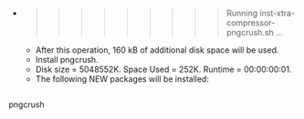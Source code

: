 * >>>>>>>>> Running inst-xtra-compressor-pngcrush.sh ...
  * After this operation, 160 kB of additional disk space will be used.
  * Install pngcrush.
  * Disk size = 5048552K. Space Used = 252K. Runtime = 00:00:00:01.
  * The following NEW packages will be installed:
  ```bash
pngcrush
  ```

